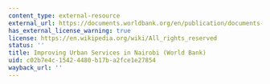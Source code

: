 ```yaml
---
content_type: external-resource
external_url: https://documents.worldbank.org/en/publication/documents-reports/documentdetail/733221468758753136/improving-urban-services-in-nairobi
has_external_license_warning: true
license: https://en.wikipedia.org/wiki/All_rights_reserved
status: ''
title: Improving Urban Services in Nairobi (World Bank)
uid: c02b7e4c-1542-4480-b17b-a2fce1e27854
wayback_url: ''
---
```

